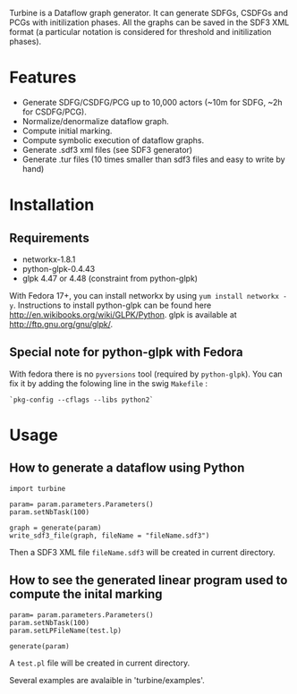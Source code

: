 
Turbine is a Dataflow graph generator. 
It can generate SDFGs, CSDFGs and PCGs with initilization phases. All the graphs can be saved in the SDF3 XML format (a particular notation is considered for threshold and initilization phases).

Features
=======

 * Generate SDFG/CSDFG/PCG up to 10,000 actors (~10m for SDFG, ~2h for CSDFG/PCG).
 * Normalize/denormalize dataflow graph.
 * Compute initial marking.
 * Compute symbolic execution of dataflow graphs.
 * Generate .sdf3 xml files (see SDF3 generator)
 * Generate .tur files (10 times smaller than sdf3 files and easy to write by hand)

Installation
=======

Requirements
-------

 * networkx-1.8.1
 * python-glpk-0.4.43
 * glpk 4.47 or 4.48 (constraint from python-glpk)

With Fedora 17+, you can install networkx by using `yum install networkx -y`.
Instructions to install python-glpk can be found here http://en.wikibooks.org/wiki/GLPK/Python.
glpk is available at http://ftp.gnu.org/gnu/glpk/.

Special note for python-glpk with Fedora
-------

With fedora there is no `pyversions` tool (required by `python-glpk`). You can fix it by adding the folowing line in the swig `Makefile` :

```
`pkg-config --cflags --libs python2`
```


Usage
=======

How to generate a dataflow using Python
-------

```
import turbine

param= param.parameters.Parameters()
param.setNbTask(100)

graph = generate(param)
write_sdf3_file(graph, fileName = "fileName.sdf3")

```

Then a SDF3 XML file `fileName.sdf3` will be created in current directory.

How to see the generated linear program used to compute the inital marking
--------

```
param= param.parameters.Parameters()
param.setNbTask(100)
param.setLPFileName(test.lp)

generate(param)
```

A `test.pl` file will be created in current directory.

Several examples are avalaible in 'turbine/examples'.

